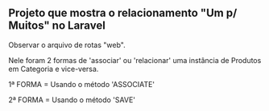 ## Projeto que mostra o relacionamento "Um p/ Muitos" no Laravel

Observar o arquivo de rotas "web".

Nele foram 2 formas de 'associar' ou 'relacionar' uma
instância de Produtos em Categoria e vice-versa.

1ª FORMA = Usando o método 'ASSOCIATE' 

2ª FORMA = Usando o método 'SAVE'